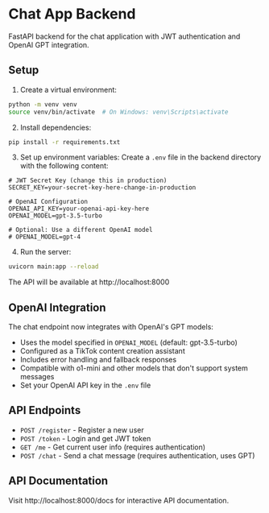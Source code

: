 # Chat App Backend

FastAPI backend for the chat application with JWT authentication and OpenAI GPT integration.

## Setup

1. Create a virtual environment:
```bash
python -m venv venv
source venv/bin/activate  # On Windows: venv\Scripts\activate
```

2. Install dependencies:
```bash
pip install -r requirements.txt
```

3. Set up environment variables:
Create a `.env` file in the backend directory with the following content:
```env
# JWT Secret Key (change this in production)
SECRET_KEY=your-secret-key-here-change-in-production

# OpenAI Configuration
OPENAI_API_KEY=your-openai-api-key-here
OPENAI_MODEL=gpt-3.5-turbo

# Optional: Use a different OpenAI model
# OPENAI_MODEL=gpt-4
```

4. Run the server:
```bash
uvicorn main:app --reload
```

The API will be available at http://localhost:8000

## OpenAI Integration

The chat endpoint now integrates with OpenAI's GPT models:
- Uses the model specified in `OPENAI_MODEL` (default: gpt-3.5-turbo)
- Configured as a TikTok content creation assistant
- Includes error handling and fallback responses
- Compatible with o1-mini and other models that don't support system messages
- Set your OpenAI API key in the `.env` file

## API Endpoints

- `POST /register` - Register a new user
- `POST /token` - Login and get JWT token
- `GET /me` - Get current user info (requires authentication)
- `POST /chat` - Send a chat message (requires authentication, uses GPT)

## API Documentation

Visit http://localhost:8000/docs for interactive API documentation.